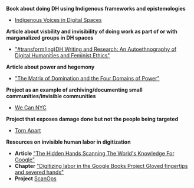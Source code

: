 **Book about doing DH using Indigenous frameworks and epistemologies**
- [Indigenous Voices in Digital Spaces](https://upcolorado.com/utah-state-university-press/item/6611-indigenous-voices-in-digital-spaces )


**Article about visbility and invisibility of doing work as part of or with marganalized groups in DH spaces** 
- ["#transform(ing)DH Writing and Research: An Autoethnography of Digital Humanities and Feminist Ethics"](http://digitalhumanities.org:8081/dhq/vol/9/2/000209/000209.html)


**Article about power and hegemony** 
- ["The Matrix of Domination and the Four Domains of Power"](https://blackfeminisms.com/matrix/)


**Project as an example of archiving/documenting small communities/invisible communities** 
- [We Can NYC](https://canners.nyc/)

   
**Project that exposes damage done but not the people being targeted**
- [Torn Apart](https://xpmethod.columbia.edu/torn-apart/volume/2/index)

   
**Resources on invisible human labor in digitization**
- **Article** ["The Hidden Hands Scanning The World's Knowledge For Google"](https://www.buzzfeednews.com/article/reyhan/the-hidden-hands-scanning-the-worlds-knowledge-fo)
- **Chapter** ["Digitizing labor in the Google Books Project
Gloved fingertips and severed hands"](https://www.taylorfrancis.com/chapters/edit/10.4324/9780429244599-10/digitizing-labor-google-books-project-andrea-zeffiro)
- **Project** [ScanOps](https://www.andrewnormanwilson.com/ScanOps.html)




